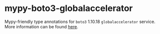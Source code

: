 # mypy-boto3-globalaccelerator

Mypy-friendly type annotations for `boto3` 1.10.18 `globalaccelerator` service.
More information can be found [here](https://github.com/vemel/mypy_boto3).